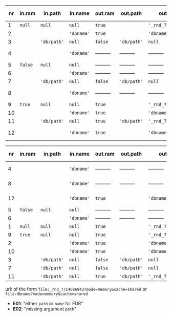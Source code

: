 


|  nr |  in.ram |   in.path   |  in.name   | out.ram |   out.path  |       out.name      | out.persistency | out.error | same as  |
| --- | ------- | ----------- | ---------- | ------- | ----------- | ------------------- | --------------- | --------- | -------- |
|   1 | `null`  | `null`      | `null`     | `true`  |             | `'_rnd_7714686943'` | none            | ———       | 1, 9     |
|   2 |         |             | `'dbname'` | `true`  |             | `'dbname'`          | none            | ———       | 2, 10    |
|   3 |         | `'db/path'` | `null`     | `false` | `'db/path'` | `null`              | continuous      | ———       | 3, 7     |
|   4 |         |             | `'dbname'` | ———     | ———         | ———                 | ———             | **E01**   | 4, 8, 12 |
|   5 | `false` | `null`      | `null`     | ———     | ———         | ———                 | ———             | **E02**   | 5, 6     |
|   6 |         |             | `'dbname'` | ———     | ———         | ———                 | ———             | **E02**   | 5, 6     |
|   7 |         | `'db/path'` | `null`     | `false` | `'db/path'` | `null`              | continuous      | ———       | 3, 7     |
|   8 |         |             | `'dbname'` | ———     | ———         | ———                 | ———             | **E01**   | 4, 8, 12 |
|   9 | `true`  | `null`      | `null`     | `true`  |             | `'_rnd_7714686943'` | none            | ———       | 1, 9     |
|  10 |         |             | `'dbname'` | `true`  |             | `'dbname'`          | none            | ———       | 2, 10    |
|  11 |         | `'db/path'` | `null`     | `true`  | `'db/path'` | `'_rnd_7714686943'` | eventual        | ———       | ———      |
|  12 |         |             | `'dbname'` | `true`  |             | `'dbname'`          | none            | **E01**   | 4, 8, 12 |

|  nr |  in.ram |   in.path   |  in.name   | out.ram |   out.path  |       out.name      | out.persistency | out.error | same as  |
| --- | ------- | ----------- | ---------- | ------- | ----------- | ------------------- | --------------- | --------- | -------- |
|   4 |         |             | `'dbname'` | ———     | ———         | ———                 | ———             | **E01**   | 4, 8, 12 |
|   8 |         |             | `'dbname'` | ———     | ———         | ———                 | ———             | **E01**   | 4, 8, 12 |
|  12 |         |             | `'dbname'` | `true`  |             | `'dbname'`          | none            | **E01**   | 4, 8, 12 |
|   5 | `false` | `null`      | `null`     | ———     | ———         | ———                 | ———             | **E02**   | 5, 6     |
|   6 |         |             | `'dbname'` | ———     | ———         | ———                 | ———             | **E02**   | 5, 6     |
|   1 | `null`  | `null`      | `null`     | `true`  |             | `'_rnd_7714686943'` | none            | ———       | 1, 9     |
|   9 | `true`  | `null`      | `null`     | `true`  |             | `'_rnd_7714686943'` | none            | ———       | 1, 9     |
|   2 |         |             | `'dbname'` | `true`  |             | `'dbname'`          | none            | ———       | 2, 10    |
|  10 |         |             | `'dbname'` | `true`  |             | `'dbname'`          | none            | ———       | 2, 10    |
|   3 |         | `'db/path'` | `null`     | `false` | `'db/path'` | `null`              | continuous      | ———       | 3, 7     |
|   7 |         | `'db/path'` | `null`     | `false` | `'db/path'` | `null`              | continuous      | ———       | 3, 7     |
|  11 |         | `'db/path'` | `null`     | `true`  | `'db/path'` | `'_rnd_7714686943'` | eventual        | ———       | ———      |


url: of the form `file:_rnd_7714686943?mode=memory&cache=shared` or `file:dbname?mode=memory&cache=shared`

* **E01**: "either `path` or `name` for FDB"
* **E02**: "missing argument `path`"
